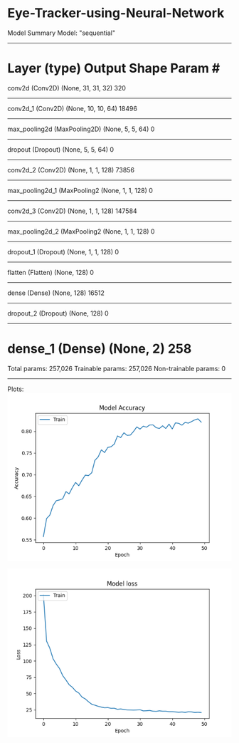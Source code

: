 # Eye-Tracker-using-Neural-Network
Model Summary
Model: "sequential"
_________________________________________________________________
Layer (type)                 Output Shape              Param #   
=================================================================
conv2d (Conv2D)              (None, 31, 31, 32)        320       
_________________________________________________________________
conv2d_1 (Conv2D)            (None, 10, 10, 64)        18496     
_________________________________________________________________
max_pooling2d (MaxPooling2D) (None, 5, 5, 64)          0         
_________________________________________________________________
dropout (Dropout)            (None, 5, 5, 64)          0         
_________________________________________________________________
conv2d_2 (Conv2D)            (None, 1, 1, 128)         73856     
_________________________________________________________________
max_pooling2d_1 (MaxPooling2 (None, 1, 1, 128)         0         
_________________________________________________________________
conv2d_3 (Conv2D)            (None, 1, 1, 128)         147584    
_________________________________________________________________
max_pooling2d_2 (MaxPooling2 (None, 1, 1, 128)         0         
_________________________________________________________________
dropout_1 (Dropout)          (None, 1, 1, 128)         0         
_________________________________________________________________
flatten (Flatten)            (None, 128)               0         
_________________________________________________________________
dense (Dense)                (None, 128)               16512     
_________________________________________________________________
dropout_2 (Dropout)          (None, 128)               0         
_________________________________________________________________
dense_1 (Dense)              (None, 2)                 258       
=================================================================
Total params: 257,026
Trainable params: 257,026
Non-trainable params: 0
_________________________________________________________________

Plots: 
![alt text](https://github.com/Hamidkn/Eye-Tracker-using-Neural-Network/blob/master/fig_accuarcy.png)

![alt text](https://github.com/Hamidkn/Eye-Tracker-using-Neural-Network/blob/master/fig_loss.png)
